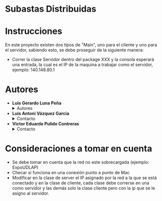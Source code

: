 # Subastas Distribuidas


# Instrucciones
En este proyecto existen dos tipos de "Main", uno para el cliente y uno para el servidor, sabiendo esto, se debe proseguir de la siguiente manera:
* Correr la clase Servidor dentro del package XXX y la consola esperará una entrada, la cual es el IP de la maquina a trabajar como el servidor, ejemplo: 140.148.80.1

# Autores 
* **Luis Gerardo Luna Peña** <details>
    <summary> Autores </summary> 
    <a href="mailto:luis.lunapa@udlap.mx" target="_top">luis.lunapa@udlap.mx</a>
    </details>
* **Luis Antoni Vázquez García** <details>
    <summary> Contacto </summary> 
    <a href="mailto:luis.vazquezga@udlap.mx" target="_top">luis.vazquezga@udlap.mx</a>
    </details>
* **Victor Eduardo Pulido Contreras** <details>
    <summary> Contacto </summary> 
    <a href="mailto:victor.pulidocs@udlap.mx" target="_top">victor.pulidocs@udlap.mx</a>
    </details>

# Consideraciones a tomar en cuenta
* Se debe tomar en cuenta que la red no este sobrecargada (ejemplo: ExpoUDLAP)
* Checar si funciona en una conexión punto a punto de Mac
* Modificar en la clase de server el IP asignado por la red a la que se está conectado y en la clase de cliente, cada clase debe correrse en una como servidor y las demás solo la clase cliente pero con la ip que se le asigno al servidor.
